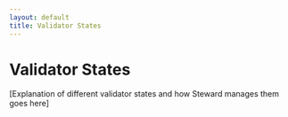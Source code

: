 ```yaml
---
layout: default
title: Validator States
---
```


# Validator States

[Explanation of different validator states and how Steward manages them goes here]
